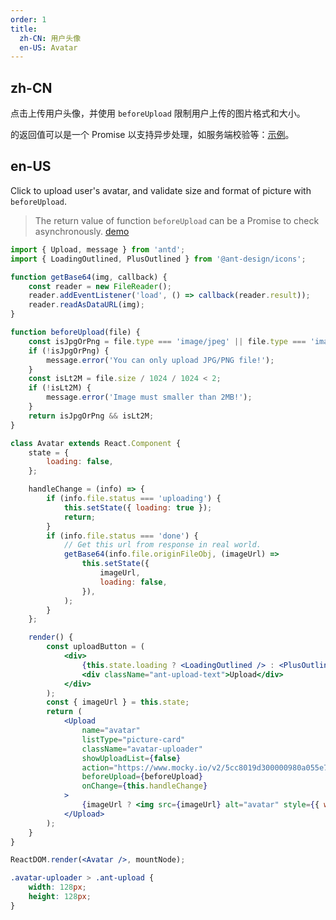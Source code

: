 ```yaml
---
order: 1
title:
  zh-CN: 用户头像
  en-US: Avatar
---
```


## zh-CN

点击上传用户头像，并使用 `beforeUpload` 限制用户上传的图片格式和大小。

的返回值可以是一个 Promise 以支持异步处理，如服务端校验等：[示例](http://react-component.github.io/upload/examples/beforeUpload.html)。

## en-US

Click to upload user's avatar, and validate size and format of picture with `beforeUpload`.

> The return value of function `beforeUpload` can be a Promise to check asynchronously. [demo](http://react-component.github.io/upload/examples/beforeUpload.html)

```jsx
import { Upload, message } from 'antd';
import { LoadingOutlined, PlusOutlined } from '@ant-design/icons';

function getBase64(img, callback) {
	const reader = new FileReader();
	reader.addEventListener('load', () => callback(reader.result));
	reader.readAsDataURL(img);
}

function beforeUpload(file) {
	const isJpgOrPng = file.type === 'image/jpeg' || file.type === 'image/png';
	if (!isJpgOrPng) {
		message.error('You can only upload JPG/PNG file!');
	}
	const isLt2M = file.size / 1024 / 1024 < 2;
	if (!isLt2M) {
		message.error('Image must smaller than 2MB!');
	}
	return isJpgOrPng && isLt2M;
}

class Avatar extends React.Component {
	state = {
		loading: false,
	};

	handleChange = (info) => {
		if (info.file.status === 'uploading') {
			this.setState({ loading: true });
			return;
		}
		if (info.file.status === 'done') {
			// Get this url from response in real world.
			getBase64(info.file.originFileObj, (imageUrl) =>
				this.setState({
					imageUrl,
					loading: false,
				}),
			);
		}
	};

	render() {
		const uploadButton = (
			<div>
				{this.state.loading ? <LoadingOutlined /> : <PlusOutlined />}
				<div className="ant-upload-text">Upload</div>
			</div>
		);
		const { imageUrl } = this.state;
		return (
			<Upload
				name="avatar"
				listType="picture-card"
				className="avatar-uploader"
				showUploadList={false}
				action="https://www.mocky.io/v2/5cc8019d300000980a055e76"
				beforeUpload={beforeUpload}
				onChange={this.handleChange}
			>
				{imageUrl ? <img src={imageUrl} alt="avatar" style={{ width: '100%' }} /> : uploadButton}
			</Upload>
		);
	}
}

ReactDOM.render(<Avatar />, mountNode);
```

```css
.avatar-uploader > .ant-upload {
	width: 128px;
	height: 128px;
}
```

